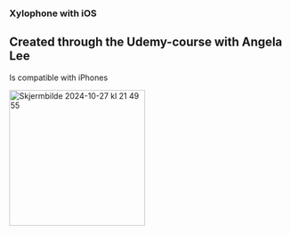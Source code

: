 ### Xylophone with iOS

## Created through the Udemy-course with Angela Lee
Is compatible with iPhones

<img width="244" alt="Skjermbilde 2024-10-27 kl  21 49 55" src="https://github.com/user-attachments/assets/b847aa85-ba5d-4556-a27c-f70fc8e054ea">

